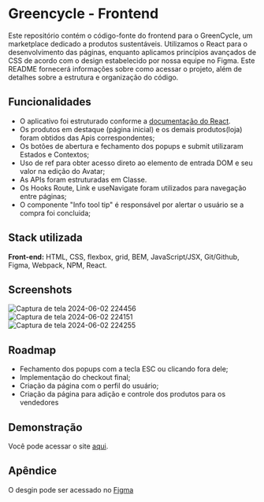 # Greencycle - Frontend

Este repositório contém o código-fonte do frontend para o GreenCycle, um marketplace dedicado a produtos sustentáveis. Utilizamos o React para o desenvolvimento das páginas, enquanto aplicamos princípios avançados de CSS de acordo com o design estabelecido por nossa equipe no Figma. Este README fornecerá informações sobre como acessar o projeto, além de detalhes sobre a estrutura e organização do código.

## Funcionalidades

- O aplicativo foi estruturado conforme a [documentação do React](https://pt-br.legacy.reactjs.org/docs/getting-started.html).
- Os produtos em destaque (página inicial) e os demais produtos(loja) foram obtidos das Apis correspondentes;
- Os botões de abertura e fechamento dos popups e submit utilizaram Estados e Contextos;
- Uso de ref para obter acesso direto ao elemento de entrada DOM e seu valor na edição do Avatar;
- As APIs foram estruturadas em Classe.
- Os Hooks Route, Link e useNavigate foram utilizados para navegação entre páginas;
- O componente "Info tool tip" é responsável por alertar o usuário se a compra foi concluida;



## Stack utilizada

**Front-end:**  HTML, CSS, flexbox, grid, BEM, JavaScript/JSX, Git/Github, Figma, Webpack, NPM, React.



## Screenshots


![Captura de tela 2024-06-02 224456](https://github.com/Green-Cycle/Web-Dev/assets/141737376/36d4ddd6-ac41-4896-ac1a-3c61a9143f61)
![Captura de tela 2024-06-02 224151](https://github.com/Green-Cycle/Web-Dev/assets/141737376/12c4e12a-6de9-4a5c-a899-99b18bba8734)
![Captura de tela 2024-06-02 224255](https://github.com/Green-Cycle/Web-Dev/assets/141737376/72824369-4dd0-4386-a19d-5a31e97b73a5)




## Roadmap
- Fechamento dos popups com a tecla ESC ou clicando fora dele;
- Implementação do checkout final;
- Criação da página com o perfil do usuário;
- Criação da página para adição e controle dos produtos para os vendedores


## Demonstração

Você pode acessar o site [aqui](https://green-cycle.netlify.app/).

## Apêndice

O desgin pode ser acessado no [Figma](https://www.figma.com/design/5hQAAYaYqeEyeKrjA6uZbQ/Green-Cycle?node-id=2345-1741&t=RnJinEmiS4xX9PlJ-0) 
